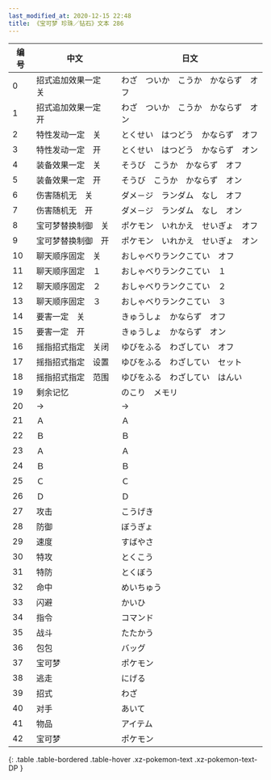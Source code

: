 ```yaml
---
last_modified_at: 2020-12-15 22:48
title: 《宝可梦 珍珠／钻石》文本 286
---
```

| 编号 | 中文 | 日文 |
| ---- | ---- | ---- |
| 0 | 招式追加效果一定　关 | わざ　ついか　こうか　かならず　オフ |
| 1 | 招式追加效果一定　开 | わざ　ついか　こうか　かならず　オン |
| 2 | 特性发动一定　关 | とくせい　はつどう　かならず　オフ |
| 3 | 特性发动一定　开 | とくせい　はつどう　かならず　オン |
| 4 | 装备效果一定　关 | そうび　こうか　かならず　オフ |
| 5 | 装备效果一定　开 | そうび　こうか　かならず　オン |
| 6 | 伤害随机无　关 | ダメ－ジ　ランダム　なし　オフ |
| 7 | 伤害随机无　开 | ダメ－ジ　ランダム　なし　オン |
| 8 | 宝可梦替换制御　关 | ポケモン　いれかえ　せいぎょ　オフ |
| 9 | 宝可梦替换制御　开 | ポケモン　いれかえ　せいぎょ　オン |
| 10 | 聊天顺序固定　关 | おしゃべりランクこてい　オフ |
| 11 | 聊天顺序固定　１ | おしゃべりランクこてい　１ |
| 12 | 聊天顺序固定　２ | おしゃべりランクこてい　２ |
| 13 | 聊天顺序固定　３ | おしゃべりランクこてい　３ |
| 14 | 要害一定　关 | きゅうしょ　かならず　オフ |
| 15 | 要害一定　开 | きゅうしょ　かならず　オン |
| 16 | 摇指招式指定　关闭 | ゆびをふる　わざしてい　オフ |
| 17 | 摇指招式指定　设置 | ゆびをふる　わざしてい　セット |
| 18 | 摇指招式指定　范围 | ゆびをふる　わざしてい　はんい |
| 19 | 剩余记忆 | のこり　メモリ |
| 20 | → | → |
| 21 | Ａ | Ａ |
| 22 | Ｂ | Ｂ |
| 23 | Ａ | Ａ |
| 24 | Ｂ | Ｂ |
| 25 | Ｃ | Ｃ |
| 26 | Ｄ | Ｄ |
| 27 | 攻击 | こうげき |
| 28 | 防御 | ぼうぎょ |
| 29 | 速度 | すばやさ |
| 30 | 特攻 | とくこう |
| 31 | 特防 | とくぼう |
| 32 | 命中 | めいちゅう |
| 33 | 闪避 | かいひ |
| 34 | 指令 | コマンド |
| 35 | 战斗 | たたかう |
| 36 | 包包 | バッグ |
| 37 | 宝可梦 | ポケモン |
| 38 | 逃走 | にげる |
| 39 | 招式 | わざ |
| 40 | 对手 | あいて |
| 41 | 物品 | アイテム |
| 42 | 宝可梦 | ポケモン |
{: .table .table-bordered .table-hover .xz-pokemon-text .xz-pokemon-text-DP }